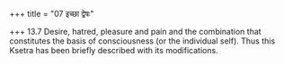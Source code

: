 +++
title = "07 इच्छा द्वेषः"

+++
13.7 Desire, hatred, pleasure and pain and the combination that
constitutes the basis of consciousness (or the individual self). Thus
this Ksetra has been briefly described with its modifications.
